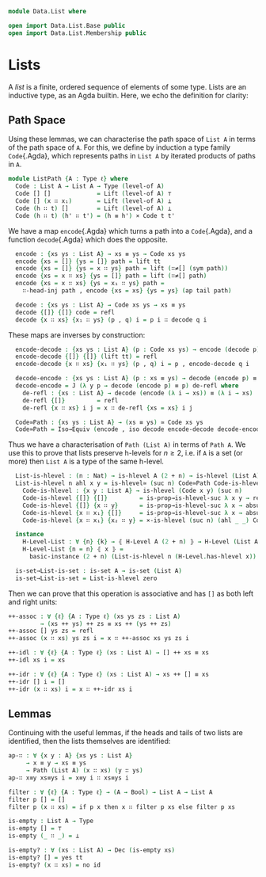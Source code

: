 <!--
```agda
open import 1Lab.HLevel.Retracts
open import 1Lab.HLevel
open import 1Lab.Equiv
open import 1Lab.Path
open import 1Lab.Type

open import Data.Nat.Base
open import Data.Sum.Base
open import Data.Dec.Base
open import Data.Id.Base
open import Data.Bool

open import Meta.Idiom
```
-->

```agda
module Data.List where

open import Data.List.Base public
open import Data.List.Membership public
```

# Lists

A _list_ is a finite, ordered sequence of elements of some type. Lists
are an inductive type, as an Agda builtin. Here, we echo the
definition for clarity:

<!--
```
private variable
  ℓ : Level
  A B : Type ℓ
```
-->

## Path Space

Using these lemmas, we can characterise the path space of `List A` in
terms of the path space of `A`. For this, we define by induction a type
family `Code`{.Agda}, which represents paths in `List A` by
iterated products of paths in `A`.

```agda
module ListPath {A : Type ℓ} where
  Code : List A → List A → Type (level-of A)
  Code [] []             = Lift (level-of A) ⊤
  Code [] (x ∷ x₁)       = Lift (level-of A) ⊥
  Code (h ∷ t) []        = Lift (level-of A) ⊥
  Code (h ∷ t) (h' ∷ t') = (h ≡ h') × Code t t'
```

We have a map `encode`{.Agda} which turns a path into a `Code`{.Agda},
and a function `decode`{.Agda} which does the opposite.

```agda
  encode : {xs ys : List A} → xs ≡ ys → Code xs ys
  encode {xs = []} {ys = []} path = lift tt
  encode {xs = []} {ys = x ∷ ys} path = lift (∷≠[] (sym path))
  encode {xs = x ∷ xs} {ys = []} path = lift (∷≠[] path)
  encode {xs = x ∷ xs} {ys = x₁ ∷ ys} path =
    ∷-head-inj path , encode {xs = xs} {ys = ys} (ap tail path)

  decode : {xs ys : List A} → Code xs ys → xs ≡ ys
  decode {[]} {[]} code = refl
  decode {x ∷ xs} {x₁ ∷ ys} (p , q) i = p i ∷ decode q i
```

These maps are inverses by construction:

```agda
  encode-decode : {xs ys : List A} (p : Code xs ys) → encode (decode p) ≡ p
  encode-decode {[]} {[]} (lift tt) = refl
  encode-decode {x ∷ xs} {x₁ ∷ ys} (p , q) i = p , encode-decode q i

  decode-encode : {xs ys : List A} (p : xs ≡ ys) → decode (encode p) ≡ p
  decode-encode = J (λ y p → decode (encode p) ≡ p) de-refl where
    de-refl : {xs : List A} → decode (encode (λ i → xs)) ≡ (λ i → xs)
    de-refl {[]}         = refl
    de-refl {x ∷ xs} i j = x ∷ de-refl {xs = xs} i j

  Code≃Path : {xs ys : List A} → (xs ≡ ys) ≃ Code xs ys
  Code≃Path = Iso→Equiv (encode , iso decode encode-decode decode-encode)
```

Thus we have a characterisation of `Path (List A)` in terms of `Path A`.
We use this to prove that lists preserve h-levels for $n \ge 2$, i.e. if
`A` is a set (or more) then `List A` is a type of the same h-level.

```agda
  List-is-hlevel : (n : Nat) → is-hlevel A (2 + n) → is-hlevel (List A) (2 + n)
  List-is-hlevel n ahl x y = is-hlevel≃ (suc n) Code≃Path Code-is-hlevel where
    Code-is-hlevel : {x y : List A} → is-hlevel (Code x y) (suc n)
    Code-is-hlevel {[]} {[]}         = is-prop→is-hlevel-suc λ x y → refl
    Code-is-hlevel {[]} {x ∷ y}      = is-prop→is-hlevel-suc λ x → absurd (Lift.lower x)
    Code-is-hlevel {x ∷ x₁} {[]}     = is-prop→is-hlevel-suc λ x → absurd (Lift.lower x)
    Code-is-hlevel {x ∷ x₁} {x₂ ∷ y} = ×-is-hlevel (suc n) (ahl _ _) Code-is-hlevel

  instance
    H-Level-List : ∀ {n} {k} → ⦃ H-Level A (2 + n) ⦄ → H-Level (List A) (2 + n + k)
    H-Level-List {n = n} ⦃ x ⦄ =
      basic-instance (2 + n) (List-is-hlevel n (H-Level.has-hlevel x))

  is-set→List-is-set : is-set A → is-set (List A)
  is-set→List-is-set = List-is-hlevel zero
```

Then we can prove that this operation is associative and has `[]` as
both left and right units:

```agda
++-assoc : ∀ {ℓ} {A : Type ℓ} (xs ys zs : List A)
         → (xs ++ ys) ++ zs ≡ xs ++ (ys ++ zs)
++-assoc [] ys zs = refl
++-assoc (x ∷ xs) ys zs i = x ∷ ++-assoc xs ys zs i

++-idl : ∀ {ℓ} {A : Type ℓ} (xs : List A) → [] ++ xs ≡ xs
++-idl xs i = xs

++-idr : ∀ {ℓ} {A : Type ℓ} (xs : List A) → xs ++ [] ≡ xs
++-idr [] i = []
++-idr (x ∷ xs) i = x ∷ ++-idr xs i
```

## Lemmas

Continuing with the useful lemmas, if the heads and tails of two lists
are identified, then the lists themselves are identified:

```agda
ap-∷ : ∀ {x y : A} {xs ys : List A}
     → x ≡ y → xs ≡ ys
     → Path (List A) (x ∷ xs) (y ∷ ys)
ap-∷ x≡y xs≡ys i = x≡y i ∷ xs≡ys i
```

<!--
⚠️ TODO: Explain these ⚠️

```agda
map-id
  : ∀ {ℓ} {A : Type ℓ}
  → (xs : List A)
  → map id xs ≡ xs
map-id [] = refl
map-id (x ∷ xs) = ap (x ∷_) (map-id xs)

map-++
  : ∀ {ℓ ℓ'} {A : Type ℓ} {B : Type ℓ'}
  → (f : A → B)
  → (xs ys : List A)
  → map f (xs ++ ys) ≡ map f xs ++ map f ys
map-++ f [] ys = refl
map-++ f (x ∷ xs) ys = ap (f x ∷_) (map-++ f xs ys)


take-length : ∀ {ℓ} {A : Type ℓ} (xs : List A) → take (length xs) xs ≡ xs
take-length [] = refl
take-length (x ∷ xs) = ap (x ∷_) (take-length xs)

take-length-more
  : ∀ {ℓ} {A : Type ℓ} (xs : List A) (n : Nat)
  → length xs ≤ n
  → take n xs ≡ xs
take-length-more [] zero wit = refl
take-length-more [] (suc n) wit = refl
take-length-more (x ∷ xs) (suc n) (s≤s wit) = ap (x ∷_) (take-length-more xs n wit)
```
-->

<!--
```agda
all-of-++
  : ∀ {ℓ} {A : Type ℓ}
  → (f : A → Bool)
  → (xs ys : List A)
  → all-of f (xs ++ ys) ≡ and (all-of f xs) (all-of f ys)
all-of-++ f [] ys = refl
all-of-++ f (x ∷ xs) ys =
  ap (and (f x)) (all-of-++ f xs ys)
  ∙ and-associative (f x) (all-of f xs) (all-of f ys)

all-of-map
  : ∀ {ℓ ℓ'} {A : Type ℓ} {B : Type ℓ'}
  → (f : B → Bool)
  → (g : A → B)
  → (xs : List A)
  → all-of f (map g xs) ≡ all-of (f ∘ g) xs
all-of-map f g [] = refl
all-of-map f g (x ∷ xs) = ap (and (f (g x))) (all-of-map f g xs)

any-of-++
  : ∀ {ℓ} {A : Type ℓ}
  → (f : A → Bool)
  → (xs ys : List A)
  → any-of f (xs ++ ys) ≡ or (any-of f xs) (any-of f ys)
any-of-++ f [] ys = refl
any-of-++ f (x ∷ xs) ys =
  ap (or (f x)) (any-of-++ f xs ys)
  ∙ or-associative (f x) (any-of f xs) (any-of f ys)

any-of-map
  : ∀ {ℓ ℓ'} {A : Type ℓ} {B : Type ℓ'}
  → (f : B → Bool)
  → (g : A → B)
  → (xs : List A)
  → any-of f (map g xs) ≡ any-of (f ∘ g) xs
any-of-map f g [] = refl
any-of-map f g (x ∷ xs) = ap (or (f (g x))) (any-of-map f g xs)

all-of-or
  : ∀ {ℓ} {A : Type ℓ}
  → (f : A → Bool)
  → (b : Bool) (xs : List A)
  → all-of (λ x → or b (f x)) xs ≡ or b (all-of f xs)
all-of-or f b [] = sym (or-truer b)
all-of-or f b (x ∷ xs) =
  ap (and (or b (f x))) (all-of-or f b xs)
  ∙ sym (or-distrib-andl b (f x) (all-of f xs))

not-all-of
  : ∀ {ℓ} {A : Type ℓ}
  → (f : A → Bool)
  → (xs : List A)
  → not (all-of f xs) ≡ any-of (not ∘ f) xs
not-all-of f [] = refl
not-all-of f (x ∷ xs) =
  not-and≡or-not (f x) (all-of f xs)
  ∙ ap (or (not (f x))) (not-all-of f xs)

not-any-of
  : ∀ {ℓ} {A : Type ℓ}
  → (f : A → Bool)
  → (xs : List A)
  → not (any-of f xs) ≡ all-of (not ∘ f) xs
not-any-of f [] = refl
not-any-of f (x ∷ xs) =
  not-or≡and-not (f x) (any-of f xs)
  ∙ ap (and (not (f x))) (not-any-of f xs)

any-one-of
  : ∀ {ℓ} {A : Type ℓ}
  → (f : A → Bool)
  → (x : A) (xs : List A)
  → x ∈ₗ xs → f x ≡ true
  → any-of f xs ≡ true
any-one-of f x (y ∷ xs) (here x=y) x-true =
  ap₂ or (subst (λ e → f e ≡ true) x=y x-true) refl
any-one-of f x (y ∷ xs) (there x∈xs) x-true =
  ap₂ or refl (any-one-of f x xs x∈xs x-true) ∙ or-truer _
```
-->

```agda
filter : ∀ {ℓ} {A : Type ℓ} → (A → Bool) → List A → List A
filter p [] = []
filter p (x ∷ xs) = if p x then x ∷ filter p xs else filter p xs

is-empty : List A → Type
is-empty [] = ⊤
is-empty (_ ∷ _) = ⊥

is-empty? : ∀ (xs : List A) → Dec (is-empty xs)
is-empty? [] = yes tt
is-empty? (x ∷ xs) = no id
```
